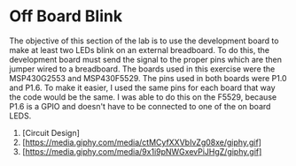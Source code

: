 # Off Board Blink
The objective of this section of the lab is to use the development board to make at least two LEDs blink on an external breadboard. To do this, the development board must send the signal to the proper pins which are then jumper wired to a breadboard. The boards used in this exercise were the MSP430G2553 and MSP430F5529. The pins used in both boards were P1.0 and P1.6. To make it easier, I used the same pins for each board that way the code would be the same. I was able to do this on the F5529, because P1.6 is a GPIO and doesn't have to be connected to one of the on board LEDS. 
1. [Circuit Design] 
1. [https://media.giphy.com/media/ctMCyfXXVbIvZg08xe/giphy.gif] 
1. [https://media.giphy.com/media/9x1i9pNWGxevPiJHgZ/giphy.gif] 
